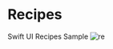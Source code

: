 # Recipes
Swift UI Recipes Sample
![re](https://user-images.githubusercontent.com/123972077/235236410-18d66aab-9cb5-44f8-ade4-7f41bb6731f3.gif)
